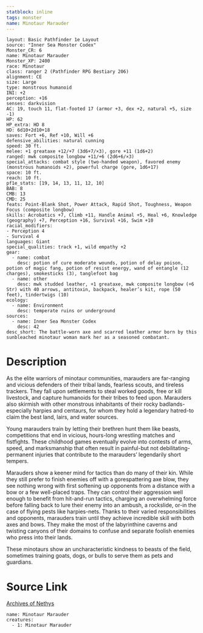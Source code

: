 ```yaml
---
statblock: inline
tags: monster
name: Minotaur Marauder
---
```

```statblock
layout: Basic Pathfinder 1e Layout
source: "Inner Sea Monster Codex"
Monster_CR: 6
name: Minotaur Marauder
Monster_XP: 2400
race: Minotaur
class: ranger 2 (Pathfinder RPG Bestiary 206)
alignment: CE
size: Large
type: monstrous humanoid
INI: +2
perception: +16
senses: darkvision
AC: 19, touch 11, flat-footed 17 (armor +3, dex +2, natural +5, size -1)
HP: 62
HP_extra: HD 8
HD: 6d10+2d10+18
saves: Fort +6, Ref +10, Will +6
defensive_abilities: natural cunning
speed: 30 ft.
melee: +1 greataxe +12/+7 (3d6+7/×3), gore +11 (1d6+2)
ranged: mwk composite longbow +11/+6 (2d6+6/×3)
special_attacks: combat style (two-handed weapon), favored enemy (monstrous humanoids +2), powerful charge (gore, 1d6+17)
space: 10 ft.
reach: 10 ft.
pf1e_stats: [19, 14, 13, 11, 12, 10]
BAB: 8
CMB: 13
CMD: 25
feats: Point-Blank Shot, Power Attack, Rapid Shot, Toughness, Weapon Focus (composite longbow)
skills: Acrobatics +7, Climb +11, Handle Animal +5, Heal +6, Knowledge (geography) +7, Perception +16, Survival +16, Swim +10
racial_modifiers:
- Perception 4
- Survival 4
languages: Giant
special_qualities: track +1, wild empathy +2
gear:
  - name: combat
    desc: potion of cure moderate wounds, potion of delay poison, potion of magic fang, potion of resist energy, wand of entangle (12 charges), smokesticks (3), tanglefoot bag
  - name: other
    desc: mwk studded leather, +1 greataxe, mwk composite longbow (+6 Str) with 40 arrows, antitoxin, backpack, healer’s kit, rope (50 feet), tindertwigs (10)
ecology:
  - name: Environment
    desc: temperate ruins or underground
sources:
  - name: Inner Sea Monster Codex
    desc: 42
desc_short: The battle-worn axe and scarred leather armor born by this sunbleached minotaur woman mark her as a seasoned combatant.
```
# Description
As the elite warriors of minotaur communities, marauders are far-ranging and vicious defenders of their tribal lands, fearless scouts, and tireless trackers. They fall upon settlements to steal worked goods, free or kill livestock, and capture humanoids for their tribes to feed upon. Marauders also skirmish with other monstrous inhabitants of their rocky badlands-especially harpies and centaurs, for whom they hold a legendary hatred-to claim the best land, lairs, and water sources.

Young marauders train by letting their brethren hunt them like beasts, competitions that end in vicious, hours-long wrestling matches and fistfights. These childhood games eventually evolve into contests of arms, speed, and marksmanship that often result in painful-but not debilitating-permanent injuries that contribute to the marauders’ legendarily short tempers.

Marauders show a keener mind for tactics than do many of their kin. While they still prefer to finish enemies off with a gorespattering axe blow, they see nothing wrong with first softening up opponents from a distance with a bow or a few well-placed traps. They can control their aggression well enough to benefit from hit-and-run tactics, charging an overwhelming force before falling back to lure their enemy into an ambush, a rockslide, or-in the case of flying pests like harpies-nets. Thanks to their varied responsibilities and opponents, marauders train until they achieve incredible skill with both axes and bows. They make the most of the labyrinthine caverns and twisting canyons of their domains to confuse and separate foolish enemies who press into their lands.

These minotaurs show an uncharacteristic kindness to beasts of the field, sometimes training goats, dogs, or bulls to serve them as pets and guardians.
# Source Link
[Archives of Nethys](https://aonprd.com/MonsterDisplay.aspx?ItemName=Minotaur%20Marauder)
```encounter-table
name: Minotaur Marauder
creatures:
  - 1: Minotaur Marauder
```

